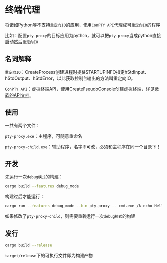 # 终端代理

将诸如Python等不支持`重定向IO`的应用，使用`ConPTY API`代理成可`重定向IO`的程序

比如：配置`pty-proxy`的目标应用为python，就可以把`pty-proxy`当成python直接启动然后`重定向IO`

## 名词解释

`重定向IO`：CreateProcess创建进程时提供STARTUPINFO指定hStdInput、hStdOutput、hStdError，以此获取控制台输出的方法叫重定向IO。

`ConPTY API`：虚拟终端API，使用CreatePseudoConsole创建虚拟终端，详见[微软的API文档](https://learn.microsoft.com/zh-cn/windows/console/creating-a-pseudoconsole-session)。

## 使用

一共有两个文件：

`pty-proxy.exe`：主程序，可随意重命名

`pty-proxy-child.exe`：辅助程序，名字不可改，必须和主程序在同一个目录下！

## 开发

先运行一次`debug模式`的构建：

```sh
cargo build --features debug_mode
```

构建过后才能运行：

```sh
cargo run --features debug_mode --bin pty-proxy -- cmd.exe /k echo Hello, World!
```

如果修改了`pty-proxy-child`，则需要重新运行一次`debug模式`的构建

## 发行

```sh
cargo build --release
```

`target/release`下的可执行文件即为构建产物